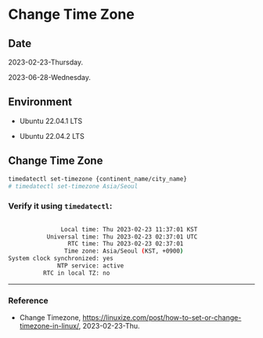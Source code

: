 # Change Time Zone

## Date

2023-02-23-Thursday.

2023-06-28-Wednesday.

## Environment

* Ubuntu 22.04.1 LTS

* Ubuntu 22.04.2 LTS

## Change Time Zone

```Bash
timedatectl set-timezone {continent_name/city_name}
# timedatectl set-timezone Asia/Seoul
```

### Verify it using `timedatectl`:

```Bash

               Local time: Thu 2023-02-23 11:37:01 KST
           Universal time: Thu 2023-02-23 02:37:01 UTC
                 RTC time: Thu 2023-02-23 02:37:01
                Time zone: Asia/Seoul (KST, +0900)
System clock synchronized: yes
              NTP service: active
          RTC in local TZ: no
```

---

### Reference
- Change Timezone, https://linuxize.com/post/how-to-set-or-change-timezone-in-linux/, 2023-02-23-Thu.
